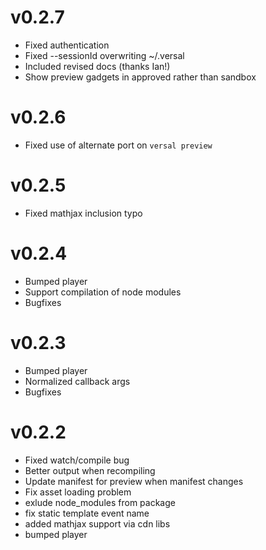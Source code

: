 # v0.2.7

* Fixed authentication
* Fixed --sessionId overwriting ~/.versal
* Included revised docs (thanks Ian!)
* Show preview gadgets in approved rather than sandbox

# v0.2.6

* Fixed use of alternate port on `versal preview`

# v0.2.5

* Fixed mathjax inclusion typo

# v0.2.4

* Bumped player
* Support compilation of node modules
* Bugfixes

# v0.2.3

* Bumped player
* Normalized callback args
* Bugfixes

# v0.2.2

* Fixed watch/compile bug
* Better output when recompiling
* Update manifest for preview when manifest changes
* Fix asset loading problem
* exlude node_modules from package
* fix static template event name
* added mathjax support via cdn libs
* bumped player
